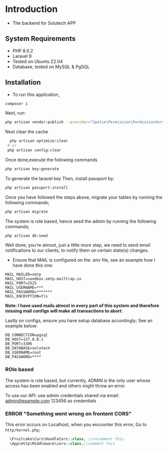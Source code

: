 # Introduction

- The backend for Solutech APP

## System Requirements
- PHP 8.0.2
- Laravel 9
- Tested on Ubuntu 22.04
- Database, tested on MySQL & PgSQL

## Installation
- To run this application,
 ```bash
composer i
```
Next, run:

```bash
php artisan vendor:publish --provider="Spatie\Permission\PermissionServiceProvider"
```

Next clear the cache

```bash
  php artisan optimize:clear
 # or
 php artisan config:clear
```

Once done,execute the following commands
```bash
php artisan key:generate
```

To generate the laravel key
Then, install passport by:

```bash
php artisan passport:install
```

Once you have followed the steps above, migrate your tables by running the following commands;
```bash
php artisan migrate
```

The system is role based, hence seed the admin by running the following commands;
```bash
php artisan db:seed
```

Well done, you're almost, just a little more step, we need to send email notifications to our clients,
to notify them on certain state(s) changes.

- Ensure that MAIL is configured on the .env file, see an example how I have done this one:
```dotenv
MAIL_MAILER=smtp
MAIL_HOST=sandbox.smtp.mailtrap.io
MAIL_PORT=2525
MAIL_USERNAME=***
MAIL_PASSWORD=*******
MAIL_ENCRYPTION=tls
```

**Note: I have used mails almost in every part of this system and therefore missing mail configs will make all transactions to abort**.

Lastly on configs, ensure you have setup database accordingly;
See an example below:

```dotenv
DB_CONNECTION=pgsql
DB_HOST=127.0.0.1
DB_PORT=3306
DB_DATABASE=solutech
DB_USERNAME=root
DB_PASSWORD=****
```

### ROle based
The system is role based, but currently, ADMIN is the only user whose access has been enabled and others might throw an error.

To use our API: use admin credentials shared via email:
admin@example.com
123456 as credentials

### ERROR "Something went wrong on frontent CORS"
This error occurs on Localhost, when you encounter this error,
Go to `http/kernel.php`;

```php
  \Fruitcake\Cors\HandleCors::class, //uncomment this
  \App\Http\Middleware\cors::class,//comment this
```
